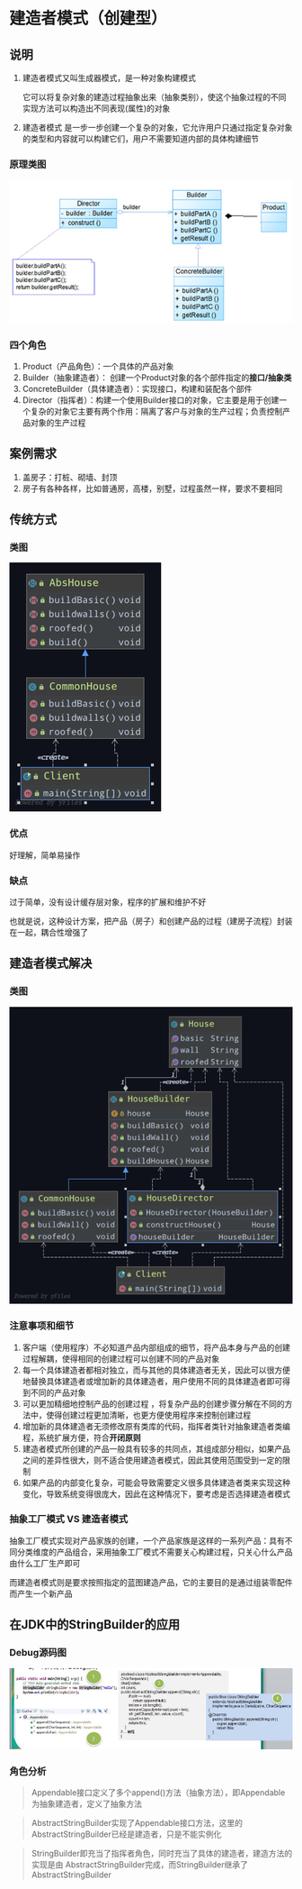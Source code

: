 # 建造者模式（创建型）

## 说明

1. 建造者模式又叫生成器模式，是一种对象构建模式

   它可以将复杂对象的建造过程抽象出来（抽象类别），使这个抽象过程的不同实现方法可以构造出不同表现(属性)的对象

2. 建造者模式 是一步一步创建一个复杂的对象，它允许用户只通过指定复杂对象的类型和内容就可以构建它们，用户不需要知道内部的具体构建细节



### 原理类图

![建造者模式原理类图](建造者模式类图/建造者模式原理类图.png)



### 四个角色

1. Product（产品角色）：一个具体的产品对象
2. Builder（抽象建造者）： 创建一个Product对象的各个部件指定的**接口/抽象类**
3. ConcreteBuilder（具体建造者）：实现接口，构建和装配各个部件
4. Director（指挥者）：构建一个使用Builder接口的对象，它主要是用于创建一个复杂的对象它主要有两个作用：隔离了客户与对象的生产过程；负责控制产品对象的生产过程



## 案例需求

1. 盖房子：打桩、砌墙、封顶
2. 房子有各种各样，比如普通房，高楼，别墅，过程虽然一样，要求不要相同



## 传统方式

### 类图

![usualway](建造者模式类图/usualway.png)



### 优点

好理解，简单易操作



### 缺点

过于简单，没有设计缓存层对象，程序的扩展和维护不好

也就是说，这种设计方案，把产品（房子）和创建产品的过程（建房子流程）封装在一起，耦合性增强了



## 建造者模式解决

### 类图

![builder](建造者模式类图/builder.png)



### 注意事项和细节

1. 客户端（使用程序）不必知道产品内部组成的细节，将产品本身与产品的创建过程解耦，使得相同的创建过程可以创建不同的产品对象
2. 每一个具体建造者都相对独立，而与其他的具体建造者无关，因此可以很方便地替换具体建造者或增加新的具体建造者，用户使用不同的具体建造者即可得到不同的产品对象
3. 可以更加精细地控制产品的创建过程 ，将复杂产品的创建步骤分解在不同的方法中，使得创建过程更加清晰，也更方便使用程序来控制创建过程
4. 增加新的具体建造者无须修改原有类库的代码，指挥者类针对抽象建造者类编程，系统扩展方便，符合**开闭原则**
5. 建造者模式所创建的产品一般具有较多的共同点，其组成部分相似，如果产品之间的差异性很大，则不适合使用建造者模式，因此其使用范围受到一定的限制
6. 如果产品的内部变化复杂，可能会导致需要定义很多具体建造者类来实现这种变化，导致系统变得很庞大，因此在这种情况下，要考虑是否选择建造者模式



### 抽象工厂模式 VS 建造者模式

抽象工厂模式实现对产品家族的创建，一个产品家族是这样的一系列产品：具有不同分类维度的产品组合，采用抽象工厂模式不需要关心构建过程，只关心什么产品由什么工厂生产即可

而建造者模式则是要求按照指定的蓝图建造产品，它的主要目的是通过组装零配件而产生一个新产品



## 在JDK中的StringBuilder的应用

### Debug源码图

![StringBuilder建造者模式](建造者模式类图/StringBuilder建造者模式.png)



### 角色分析

> Appendable接口定义了多个append()方法（抽象方法），即Appendable为抽象建造者，定义了抽象方法

>AbstractStringBuilder实现了Appendable接口方法，这里的 AbstractStringBuilder已经是建造者，只是不能实例化

>StringBuilder即充当了指挥者角色，同时充当了具体的建造者，建造方法的实现是由 AbstractStringBuilder完成，而StringBuilder继承了AbstractStringBuilder